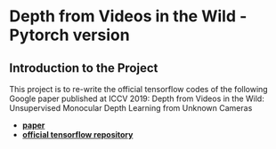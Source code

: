 # Depth from Videos in the Wild - Pytorch version

## Introduction to the Project

This project is to re-write the official tensorflow codes of the following Google paper published at ICCV 2019:
Depth from Videos in the Wild: Unsupervised Monocular Depth Learning from Unknown Cameras
* __[paper](https://arxiv.org/abs/1904.04998)__
* __[official tensorflow repository](https://github.com/google-research/google-research/tree/master/depth_from_video_in_the_wild)__
